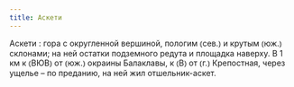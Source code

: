 ```yaml
---
title: Аскети
---
```


Аскети
: гора с округленной вершиной, пологим ⦅сев.⦆ и крутым ⦅юж.⦆ склонами; на ней остатки подземного редута и площадка наверху. В 1 км к ⦅ВЮВ⦆ от ⦅юж.⦆ окраины Балаклавы, к ⦅В⦆ от ⦅г.⦆ Крепостная, через ущелье – по преданию, на ней жил отшельник-аскет. 
